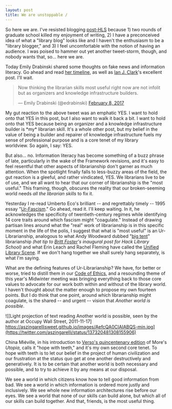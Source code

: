 ```yaml
---
layout: post
title: We are unstoppable /
---
```

So here we are. I've resisted blogging [post-HLS](http://hacklibraryschool.com/author/aszingarellisweet/) because 1) two rounds of graduate school killed my enjoyment of writing, 2) I have a preconceived idea of what a "library blog" looks like and I haven't the enthusiasm to be a "library blogger," and 3) I feel uncomfortable with the notion of having an audience. I was poised to hammer out yet another tweet-storm, though, and nobody wants that, so... here we are.

Today Emily Drabinski shared some thoughts on fake news and information literacy. Go ahead and read [her timeline](https://twitter.com/edrabinski/status/829007663677767681), as well as [Ian J. Clark](http://infoism.co.uk/2016/12/information-literacy/)'s excellent post. I'll wait.
<blockquote class="twitter-tweet">
<p dir="ltr" lang="en">Now thinking the librarian skills most useful right now are not infolit but as organizers and knowledge infrastructure builders.</p>
— Emily Drabinski (@edrabinski) <a href="https://twitter.com/edrabinski/status/829118095331557376">February 8, 2017</a></blockquote>
My gut reaction to the above tweet was an emphatic YES. I want to hold onto that YES in this post, but I also want to walk it back a bit. I want to hold onto that YES because being an organizer and a knowledge infrastructure builder is *my* librarian skill. It's a whole other post, but my belief in the value of being a builder and repairer of knowledge infrastructure fuels my sense of professional purpose and is a core tenet of my library worldview. So again, I say: YES.

But also... no. Information literacy has become something of a buzz phrase of late, particularly in the wake of the Framework revisions, and it's easy to feel resentful that other aspects of librarianship don't garner as much attention. When the spotlight finally falls to less-buzzy areas of the field, the gut reaction is a gleeful, and rather vindicated, YES. We librarians live to be of use, and we all want to hear that our corner of librarianship is the "most useful." This framing, though, obscures the reality that our broken-seeming world needs *all the librarian skills* to fix it.

Yesterday I re-read Umberto Eco's brilliant -- and regrettably timely -- 1995 essay "[Ur-Fascism](http://www.nybooks.com/articles/1995/06/22/ur-fascism/)." Go ahead, read it. I'll keep waiting. In it, he acknowledges the specificity of twentieth-century regimes while identifying 14 core traits around which fascism might "coagulate." Instead of drawing partisan lines around what the "real" work of librarianship is in this specific moment in the life of the polis, I suggest that what is "most useful" is an Ur-Librarianship, analogous to what Andy Woodward dubbed "[big tent](http://lj.libraryjournal.com/2010/12/opinion/backtalk/we-need-big-tent-librarianship-backtalk/)" librarianship *(hat tip to [Britt Foster](https://hacklibraryschool.com/2011/02/14/big-tent-library-school/)'s inaugural post for Hack Library School)* and what Erin Leach and Rachel Fleming have called the [Unified Library Scene](https://unifiedlibraryscene.blogspot.com/). If we don't hang together we shall surely hang separately, is what I'm saying.

What are the defining features of Ur-Librarianship? We have, for better or worse, tried to distill them in our [Code of Ethics](http://www.ala.org/advocacy/proethics/codeofethics/codeethics), and a resounding theme of this year's Midwinter meeting was bringing everything back to those core values to advocate for our work both within and without of the library world. I haven't thought about the matter enough to propose my own fourteen points. But I do think that one point, around which librarianship might coagulate, is the shared -- and urgent -- vision that *Another world is possible*.

![[Light projection of text reading Another world is possible, seen by the author at Occupy Wall Street, 2011-11-17] https://aszingarellisweet.github.io/images/AefcQA0CIAIABQS-min.jpg](https://twitter.com/aszingarelli/status/137320481308155906)

China Miéville, in his introduction to [Verso's quincentenary edition](https://www.versobooks.com/books/2250-utopia) of More's *Utopia*, calls it "hope with teeth," and it's my own second core tenet. To hope with teeth is to let our belief in the project of human civilization and our frustration at the status quo get at one another destructively and generatively. It is to be certain that another world is both necessary and possible, and to try to achieve it by any means at our disposal.

We see a world in which citizens know how to tell good information from bad. We see a world in which information is ordered more justly and inclusively. We see whole new information architectures rise before our eyes. We see a world that none of our skills can build alone, but which all of our skills can build together. And that, friends, is the most useful thing.
